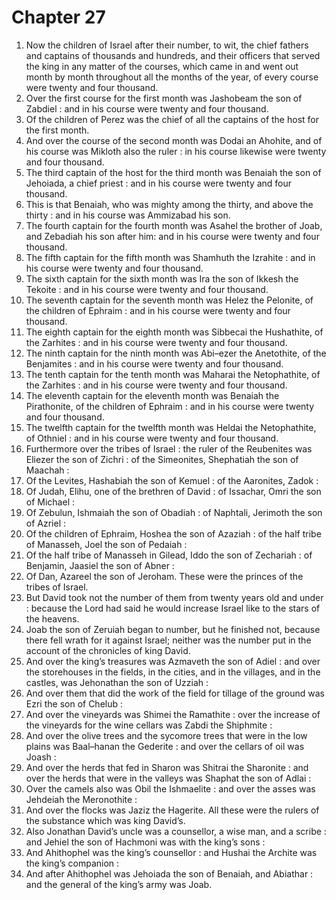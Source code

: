 # Chapter 27

1. Now the children of Israel after their number, to wit, the chief fathers and captains of thousands and hundreds, and their officers that served the king in any matter of the courses, which came in and went out month by month throughout all the months of the year, of every course were twenty and four thousand.
2. Over the first course for the first month was Jashobeam the son of Zabdiel : and in his course were twenty and four thousand.
3. Of the children of Perez was the chief of all the captains of the host for the first month.
4. And over the course of the second month was Dodai an Ahohite, and of his course was Mikloth also the ruler : in his course likewise were twenty and four thousand.
5. The third captain of the host for the third month was Benaiah the son of Jehoiada, a chief priest : and in his course were twenty and four thousand.
6. This is that Benaiah, who was mighty among the thirty, and above the thirty : and in his course was Ammizabad his son.
7. The fourth captain for the fourth month was Asahel the brother of Joab, and Zebadiah his son after him: and in his course were twenty and four thousand.
8. The fifth captain for the fifth month was Shamhuth the Izrahite : and in his course were twenty and four thousand.
9. The sixth captain for the sixth month was Ira the son of Ikkesh the Tekoite : and in his course were twenty and four thousand.
10. The seventh captain for the seventh month was Helez the Pelonite, of the children of Ephraim : and in his course were twenty and four thousand.
11. The eighth captain for the eighth month was Sibbecai the Hushathite, of the Zarhites : and in his course were twenty and four thousand.
12. The ninth captain for the ninth month was Abi–ezer the Anetothite, of the Benjamites : and in his course were twenty and four thousand.
13. The tenth captain for the tenth month was Maharai the Netophathite, of the Zarhites : and in his course were twenty and four thousand.
14. The eleventh captain for the eleventh month was Benaiah the Pirathonite, of the children of Ephraim : and in his course were twenty and four thousand.
15. The twelfth captain for the twelfth month was Heldai the Netophathite, of Othniel : and in his course were twenty and four thousand.
16. Furthermore over the tribes of Israel : the ruler of the Reubenites was Eliezer the son of Zichri : of the Simeonites, Shephatiah the son of Maachah :
17. Of the Levites, Hashabiah the son of Kemuel : of the Aaronites, Zadok :
18. Of Judah, Elihu, one of the brethren of David : of Issachar, Omri the son of Michael :
19. Of Zebulun, Ishmaiah the son of Obadiah : of Naphtali, Jerimoth the son of Azriel :
20. Of the children of Ephraim, Hoshea the son of Azaziah : of the half tribe of Manasseh, Joel the son of Pedaiah :
21. Of the half tribe of Manasseh in Gilead, Iddo the son of Zechariah : of Benjamin, Jaasiel the son of Abner :
22. Of Dan, Azareel the son of Jeroham. These were the princes of the tribes of Israel.
23. But David took not the number of them from twenty years old and under : because the Lord had said he would increase Israel like to the stars of the heavens.
24. Joab the son of Zeruiah began to number, but he finished not, because there fell wrath for it against Israel; neither was the number put in the account of the chronicles of king David.
25. And over the king’s treasures was Azmaveth the son of Adiel : and over the storehouses in the fields, in the cities, and in the villages, and in the castles, was Jehonathan the son of Uzziah :
26. And over them that did the work of the field for tillage of the ground was Ezri the son of Chelub :
27. And over the vineyards was Shimei the Ramathite : over the increase of the vineyards for the wine cellars was Zabdi the Shiphmite :
28. And over the olive trees and the sycomore trees that were in the low plains was Baal–hanan the Gederite : and over the cellars of oil was Joash :
29. And over the herds that fed in Sharon was Shitrai the Sharonite : and over the herds that were in the valleys was Shaphat the son of Adlai :
30. Over the camels also was Obil the Ishmaelite : and over the asses was Jehdeiah the Meronothite :
31. And over the flocks was Jaziz the Hagerite. All these were the rulers of the substance which was king David’s.
32. Also Jonathan David’s uncle was a counsellor, a wise man, and a scribe : and Jehiel the son of Hachmoni was with the king’s sons :
33. And Ahithophel was the king’s counsellor : and Hushai the Archite was the king’s companion :
34. And after Ahithophel was Jehoiada the son of Benaiah, and Abiathar : and the general of the king’s army was Joab.

